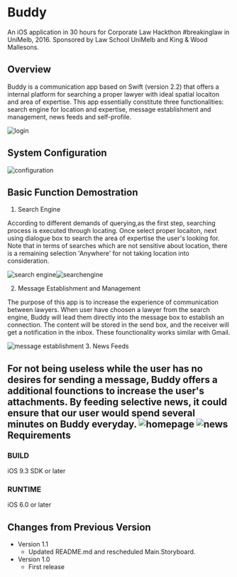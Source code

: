 # Buddy
An iOS application in 30 hours for Corporate Law Hackthon #breakinglaw in UniMelb, 2016. Sponsored by Law School UniMelb and King & Wood Mallesons.  

Overview
--------------------------------------------------------------------------------
Buddy is a communication app based on Swift (version 2.2) that offers a internal platform for searching a proper lawyer with ideal spatial locaiton and area of expertise. This app essentially constitute three functionalities: search engine for location and expertise, message establishment and management, news feeds and self-profile. 

![login](https://g5yzug.bl3302.livefilestore.com/y3mC72WuDrDmXHfnXAQJHUbhe74mRAT6SuLf1ujPpLm9jY8O0zq1inBDU399U3rbnzJ7a1ixuFKmpBALMd7mVP5UVqlVHPi9lZCVJCmNajmU2Fz_C4wgt7bK3NE2NV5qgN6bk4CfO7Zuwa10owiIsNAXW9R9NoezjRiwH0kgUoeJAs?width=333&height=660&cropmode=none)

System Configuration
--------------------------------------------------------------------------------
![configuration](https://hgsm6a.bl3302.livefilestore.com/y3mmm2FL7GAfJn9qrJHxGCFMrxh6KIMRQj5y1XLblh1_h3tfyn_rmDszod_f3IZgzZm8477Y5CH2lcrp2wcfivzB5flrVtX9BF6jw73zlZQ7oxGNrfegQYICPyJJs8u98LiO_X7DRagL4-ogpzbc45plQdlCTRZCgN1u_KZTcdqW-A?width=2516&height=1358&cropmode=none)

Basic Function Demostration
--------------------------------------------------------------------------------
1. Search Engine

According to different demands of querying,as the first step, searching process is executed through locating. Once select proper locaiton, next using dialogue box to search the area of expertise the user's looking for. Note that in terms of searches which are not sensitive about location, there is a remaining selection 'Anywhere' for not taking location into consideration.

![search engine](https://g5a0lg.bl3302.livefilestore.com/y3m13tsMf5s0VphKHJFCjEmmfLkfpEbh0fc73WJZlfgXQusxEvv5t87e-tAW16eAwuoxsl6wb_z4YcivSS-jDuYLbndGpBoq6DxcQ3Ymmej64fMc1_TdeAOiXow47nXqOfDCuM2Rw0DZM7sH_OnWYoOLmCDhyINSC3PTZ94Zowe-SU?width=139&height=256&cropmode=none)![searchengine](https://g5bj0a.bl3302.livefilestore.com/y3mDquqWh2qNqLzp-wdLXcCSJnybUubcOYhyJ_1U9TXikGHcfCACFMWV8aq28Fxs9oGRi16drDxV7a4-bBCymPFJi3ez7eeTmKyuyu9Mi5VJXTo8yem5UkNQeX-AWEUAqEy-H2055xrpOymx8PwxuZIoR-VNxV6q8jMDWQOT9UBRos?width=139&height=256&cropmode=none)

2. Message Establishment and Management

The purpose of this app is to increase the experience of communication between lawyers. When user have choosen a lawyer from the search engine, Buddy will lead them directly into the message box to establish an connection. The content will be stored in the send box, and the receiver will get a notification in the inbox. These founctionality works similar with Gmail.

![message establishment](https://g5zpow.bl3302.livefilestore.com/y3mP02olO57YEoOg-wFHiqNuKWCRT4FuZOCb7Lo3IQ0JggWVCgNBnv9SGaCswvmAYV3apXw99xrRjN5XkUW7ikS_LGtD8xuM-yKvVODBq1mOSb9MdcmqylZyx8n2y7kL1rgUvTQ0ogEA03G1NiM8vDxSSZ3Jb8BJ2czNS0DXYmg4Js?width=139&height=256&cropmode=none)
3. News Feeds 

For not being useless while the user has no desires for sending a message, Buddy offers a additional founctions to increase the user's attachments. By feeding selective news, it could ensure that our user would spend several minutes on Buddy everyday.
![homepage](https://g5bqfw.bl3302.livefilestore.com/y3mH4_lfOoUKJeXn5uv8xeAKBJuqBNUfDqfwaku5JmP5KUXlLggs_voDnEMEX9g3pvBN2UNq36RQpS3GwzTY6GBYttsPksOPlieNDacHXo4YPSWn1rhxZMETIgRK78rPJKsXyRRAatP9BZYjtgV2L9oeXuN75dTsxc759coBGEoOv4?width=139&height=256&cropmode=none) ![news](https://g5zprq.bl3302.livefilestore.com/y3mN9a0XRD0O4nROziAKl7Rp1v2b8jEZgMO_9vNMrinYJZRWoryPloGVeOIetPbn5f8R53jO7M9Gx4KUzrEkyFPxqGzK0E3BKwwv3Cz8IgjCSRqb8GGhRBM5u_Tl5jiD5Kj_YsEBwJF3h0l6yax4D_FIRC5XpwTtxerr43oUEzyvxM?width=139&height=256&cropmode=none)
Requirements
--------------------------------------------------------------------------------
### BUILD ###
iOS 9.3 SDK or later
### RUNTIME ###
iOS 6.0 or later

Changes from Previous Version
--------------------------------------------------------------------------------
+ Version 1.1
  - Updated README.md and rescheduled Main.Storyboard.
+ Version 1.0 
  - First release
